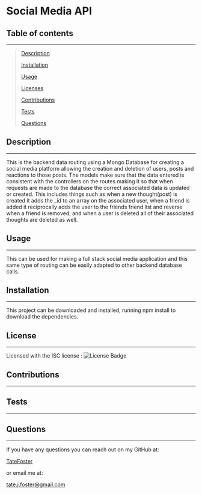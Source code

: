 # Social Media API

## Table of contents

---

> [Description](#description)
>
> [Installation](#installation)
>
> [Usage](#usage)
>
> [Licenses](#licenses)
>
> [Contributions](#contributions)
>
> [Tests](#tests)
>
> [Questions](#questions)

## Description

---

This is the backend data routing using a Mongo Database for creating a social media platform allowing the creation and deletion of users, posts and reactions to those posts. The models make sure that the data entered is consistent with the controllers on the routes making it so that when requests are made to the database the correct associated data is updated or created. This includes things such as when a new thought(post) is created it adds the \_id to an array on the associated user, when a friend is added it reciprocally adds the user to the friends friend list and reverse when a friend is removed, and when a user is deleted all of their associated thoughts are deleted as well.

## Usage

---

This can be used for making a full stack social media application and this same type of routing can be easily adapted to other backend database calls.

## Installation

---

This project can be downloaded and installed, running npm install to download the dependencies.

## License

---

Licensed with the ISC license : ![License Badge](https://img.shields.io/badge/license-ISC-green)

## Contributions

---

## Tests

---

## Questions

---

If you have any questions you can reach out on my GitHub at:

[TateFoster](https://github.com/TateFoster)

or email me at:

[tate.j.foster@gmail.com](mailto:tate.j.foster@gmail.com)
